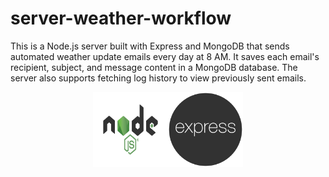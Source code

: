 # server-weather-workflow

This is a Node.js server built with Express and MongoDB that sends automated weather update emails every day at 8 AM. It saves each email's recipient, subject, and message content in a MongoDB database. The server also supports fetching log history to view previously sent emails.

<strong style="font-weight:bold; display:block; width:100%;"></strong>

<div style=" display:flex; justify-content: center; margin: 0 auto">
 <img src="/public/node_js.png" alt="Description" width="120px" >
 <img src="/public/express.js-logo.png" alt="Description" width="120px" >
</div>
